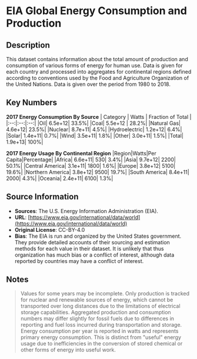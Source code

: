 
# EIA Global Energy Consumption and Production

## Description 
This dataset contains information about the total amount of production and consumption of
various forms of energy for human use. Data is given for each country and processed into
aggregates for continental regions defined according to conventions used by the Food and
Agriculture Organization of the United Nations. Data is given over the period from 1980
to 2018.


## Key Numbers

**2017 Energy Consumption By Source**
| Category | Watts | Fraction of Total |
|:--:|:--:|:--:|
|Oil| 6.5e+12| 33.5%|
|Coal| 5.5e+12 | 28.2%|
|Natural Gas| 4.6e+12| 23.5%|
|Nuclear| 8.7e+11| 4.5%|
|Hydroelectric| 1.2e+12| 6.4%|
|Solar| 1.4e+11| 0.7%|
|Wind| 3.5e+11| 1.8%|
|Other| 3.0e+11| 1.5%|
|Total| 1.9e+13| 100%|

**2017 Energy Usage By Continental Region**
|Region|Watts|Per Capita|Percentage|
|Africa| 6.6e+11| 530| 3.4%|
|Asia| 9.7e+12| 2200| 50.1%|
|Central America| 3.1e+11| 1800| 1.6%|
|Europe| 3.8e+12| 5100| 19.6%|
|Northern America| 3.8e+12| 9500| 19.7%|
|South America| 8.4e+11| 2000| 4.3%|
|Oceania| 2.4e+11| 6100| 1.3%|

## Source Information
* **Sources**: The U.S. Energy Information Administration (EIA).
* **URL**: [https://www.eia.gov/international/data/world](https://www.eia.gov/international/data/world) 
* **Original License**: CC-BY-4.0
* **Bias**: The EIA is run and organized by the United States government. They provide detailed
accounts of their sourcing and estimation methods for each value in their dataset. It is unlikely
that thus organization has much bias or a conflict of interest, although data reported by countries
may have a conflict of interest. 

## Notes
> Values for some years may be incomplete.
> Only production is tracked for nuclear and renewable sources of energy, which cannot be transported
over long distances due to the limitations of electrical storage capabilities.
> Aggregated production and consumption numbers may differ slightly for fossil fuels due to differences
in reporting and fuel loss incurred during transportation and storage.
> Energy consumption per year is reported in watts and represents primary energy consumption. This is distinct
from "useful" energy usage due to inefficiencies in the conversion of stored chemical or other forms
of energy into useful work.